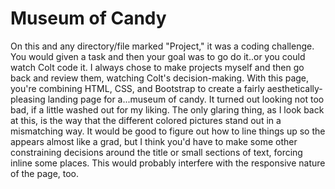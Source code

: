 # Museum of Candy
On this and any directory/file marked "Project," it was a coding challenge. You would given a task and then your goal was to go do it..or you could watch Colt code it. I always chose to make projects myself and then go back and review them, watching Colt's decision-making. With this page, you're combining HTML, CSS, and Bootstrap to create a fairly aesthetically-pleasing landing page for a...museum of candy. It turned out looking not too bad, if a little washed out for my liking. The only glaring thing, as I look back at this, is the way that the different colored pictures stand out in a mismatching way. It would be good to figure out how to line things up so the appears almost like a grad, but I think you'd have to make some other constraining decisions around the title or small sections of text, forcing inline some places. This would probably interfere with the responsive nature of the page, too.
